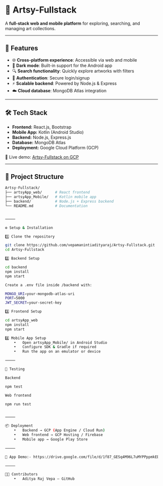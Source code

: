 # 🎨 Artsy-Fullstack  

A **full-stack web and mobile platform** for exploring, searching, and managing art collections.  

---

## 🚀 Features  
- 🌐 **Cross-platform experience**: Accessible via web and mobile  
- 🌙 **Dark mode**: Built-in support for the Android app  
- 🔍 **Search functionality**: Quickly explore artworks with filters  
- 🔑 **Authentication**: Secure login/signup  
- ⚡ **Scalable backend**: Powered by Node.js & Express  
- ☁️ **Cloud database**: MongoDB Atlas integration  

---

## 🛠️ Tech Stack  
- **Frontend:** React.js, Bootstrap  
- **Mobile App:** Kotlin (Android Studio)  
- **Backend:** Node.js, Express.js  
- **Database:** MongoDB Atlas  
- **Deployment:** Google Cloud Platform (GCP)  

🔗 Live demo: [Artsy-Fullstack on GCP]((https://adiartsytwt2.wl.r.appspot.com/))  

---

## 📂 Project Structure  
```bash
Artsy-Fullstack/
├── artsyApp_web/      # React frontend
├── artsyApp_Mobile/   # Kotlin mobile app
├── backend/           # Node.js + Express backend
└── README.md          # Documentation


⸻

⚙️ Setup & Installation

1️⃣ Clone the repository

git clone https://github.com/vepamanintiadityaraj/Artsy-Fullstack.git
cd Artsy-Fullstack

2️⃣ Backend Setup

cd backend
npm install
npm start

Create a .env file inside /backend with:

MONGO_URI=your-mongodb-atlas-uri
PORT=5000
JWT_SECRET=your-secret-key

3️⃣ Frontend Setup

cd artsyApp_web
npm install
npm start

4️⃣ Mobile App Setup
	•	Open artsyApp_Mobile/ in Android Studio
	•	Configure SDK & Gradle if required
	•	Run the app on an emulator or device

⸻

🧪 Testing

Backend

npm test

Web frontend

npm run test


⸻

📦 Deployment
	•	Backend → GCP (App Engine / Cloud Run)
	•	Web frontend → GCP Hosting / Firebase
	•	Mobile app → Google Play Store

⸻

📸 App Demo:- https://drive.google.com/file/d/1f87_GESq4M96L7uMYPPppmkEDMdRGDaj/view?usp=sharing

⸻

👨‍💻 Contributors
	•	Aditya Raj Vepa – GitHub


